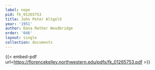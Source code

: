 ```yaml
---
label: nope
pid: fk_01265753
title: John Peter Altgeld
year: '1951'
author: Dana Mather Woodbridge
order: '046'
layout: single
collection: documents
---
```



{{< embed-pdf url=https://florencekelley.northwestern.edu/pdfs/fk_01265753.pdf >}}